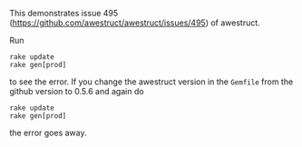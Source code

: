 This demonstrates issue 495 (https://github.com/awestruct/awestruct/issues/495) of awestruct.

Run

```
rake update
rake gen[prod]
```

to see the error. If you change the awestruct version in the `Gemfile` from the github version to 0.5.6 and again  do

```
rake update
rake gen[prod]
```

the error goes away.